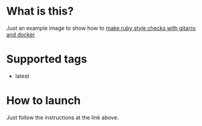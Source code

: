 # What is this?

Just an example image to show how to [make ruby style checks with gitarro and docker](../../../doc/REAL_EXAMPLES.md#Checking_gitarro_ruby_style_with_Docker)

# Supported tags

- latest

# How to launch

Just follow the instructions at the link above.
